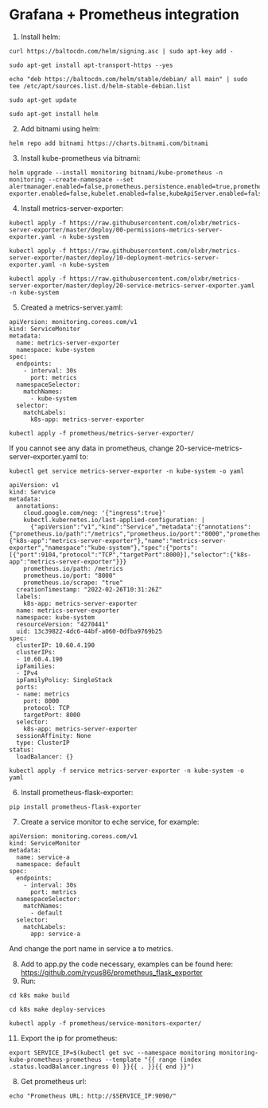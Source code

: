 # Grafana + Prometheus integration
1) Install helm:
```
curl https://baltocdn.com/helm/signing.asc | sudo apt-key add -
```
```
sudo apt-get install apt-transport-https --yes
```
```
echo "deb https://baltocdn.com/helm/stable/debian/ all main" | sudo tee /etc/apt/sources.list.d/helm-stable-debian.list
```
```
sudo apt-get update
```
```
sudo apt-get install helm
```
2) Add bitnami using helm:
```
helm repo add bitnami https://charts.bitnami.com/bitnami
```
3) Install kube-prometheus via bitnami:

```
helm upgrade --install monitoring bitnami/kube-prometheus -n monitoring --create-namespace --set alertmanager.enabled=false,prometheus.persistence.enabled=true,prometheus.service.type=LoadBalancer,prometheus.resources.requests.cpu=30m,prometheus.resources.requests.memory=512Mi,exporters.node-exporter.enabled=false,kubelet.enabled=false,kubeApiServer.enabled=false,kubeControllerManager.enabled=false,kubeScheduler.enabled=false,coreDns.enabled=false,kubeProxy.enabled=false

```
4) Install metrics-server-exporter:
```
kubectl apply -f https://raw.githubusercontent.com/olxbr/metrics-server-exporter/master/deploy/00-permissions-metrics-server-exporter.yaml -n kube-system
```
```
kubectl apply -f https://raw.githubusercontent.com/olxbr/metrics-server-exporter/master/deploy/10-deployment-metrics-server-exporter.yaml -n kube-system
```
```
kubectl apply -f https://raw.githubusercontent.com/olxbr/metrics-server-exporter/master/deploy/20-service-metrics-server-exporter.yaml -n kube-system
```

5) Created a metrics-server.yaml:
```
apiVersion: monitoring.coreos.com/v1
kind: ServiceMonitor
metadata:
  name: metrics-server-exporter
  namespace: kube-system
spec:
  endpoints:
    - interval: 30s
      port: metrics
  namespaceSelector:
    matchNames:
      - kube-system
  selector:
    matchLabels:
      k8s-app: metrics-server-exporter
```
```
kubectl apply -f prometheus/metrics-server-exporter/
```

If you cannot see any data in prometheus, change 20-service-metrics-server-exporter.yaml to:
```
kubectl get service metrics-server-exporter -n kube-system -o yaml
```
```
apiVersion: v1
kind: Service
metadata:
  annotations:
    cloud.google.com/neg: '{"ingress":true}'
    kubectl.kubernetes.io/last-applied-configuration: |
      {"apiVersion":"v1","kind":"Service","metadata":{"annotations":{"prometheus.io/path":"/metrics","prometheus.io/port":"8000","prometheus.io/scrape":"true"},"labels":{"k8s-app":"metrics-server-exporter"},"name":"metrics-server-exporter","namespace":"kube-system"},"spec":{"ports":[{"port":9104,"protocol":"TCP","targetPort":8000}],"selector":{"k8s-app":"metrics-server-exporter"}}}
    prometheus.io/path: /metrics
    prometheus.io/port: "8000"
    prometheus.io/scrape: "true"
  creationTimestamp: "2022-02-26T10:31:26Z"
  labels:
    k8s-app: metrics-server-exporter
  name: metrics-server-exporter
  namespace: kube-system
  resourceVersion: "4270441"
  uid: 13c39822-4dc6-44bf-a060-0dfba9769b25
spec:
  clusterIP: 10.60.4.190
  clusterIPs:
  - 10.60.4.190
  ipFamilies:
  - IPv4
  ipFamilyPolicy: SingleStack
  ports:
  - name: metrics
    port: 8000
    protocol: TCP
    targetPort: 8000
  selector:
    k8s-app: metrics-server-exporter
  sessionAffinity: None
  type: ClusterIP
status:
  loadBalancer: {}
```
```
kubectl apply -f service metrics-server-exporter -n kube-system -o yaml
```

6) Install prometheus-flask-exporter:
```
pip install prometheus-flask-exporter
```
7) Create a service monitor to eche service, for example:
```
apiVersion: monitoring.coreos.com/v1
kind: ServiceMonitor
metadata:
  name: service-a
  namespace: default
spec:
  endpoints:
    - interval: 30s
      port: metrics
  namespaceSelector:
    matchNames:
      - default
  selector:
    matchLabels:
      app: service-a
```
And change the port name in service a to metrics.

8) Add to app.py the code necessary, examples can be found here: https://github.com/rycus86/prometheus_flask_exporter
9) Run:
```
cd k8s make build
```
```
cd k8s make deploy-services
```
```
kubectl apply -f prometheus/service-monitors-exporter/
```
11) Export the ip for prometheus:
```
export SERVICE_IP=$(kubectl get svc --namespace monitoring monitoring-kube-prometheus-prometheus --template "{{ range (index .status.loadBalancer.ingress 0) }}{{ . }}{{ end }}")
```
8) Get prometheus url:
```
echo "Prometheus URL: http://$SERVICE_IP:9090/"
```
